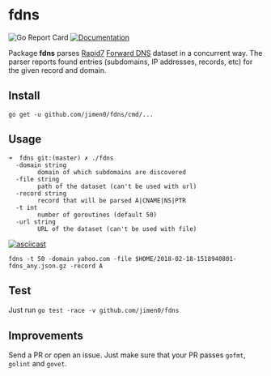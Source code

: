 # fdns

![Go Report Card](https://goreportcard.com/badge/github.com/jimen0/fdns)
[![Documentation](https://godoc.org/github.com/jimen0/fdns?status.svg)](http://godoc.org/github.com/jimen0/fdns)


Package **fdns** parses [Rapid7](https://www.rapid7.com/) [Forward DNS](https://github.com/rapid7/sonar/wiki/Forward-DNS) dataset in a concurrent way. The parser reports found entries (subdomains, IP addresses, records, etc) for the given record and domain.

## Install

```
go get -u github.com/jimen0/fdns/cmd/...
```

## Usage

```
➜  fdns git:(master) ✗ ./fdns
  -domain string
    	domain of which subdomains are discovered
  -file string
    	path of the dataset (can't be used with url)
  -record string
    	record that will be parsed A|CNAME|NS|PTR
  -t int
    	number of goroutines (default 50)
  -url string
    	URL of the dataset (can't be used with file)

```

[![asciicast](https://asciinema.org/a/lE3p8BLDcCOk5uOaRRDhbzDVY.png)](https://asciinema.org/a/lE3p8BLDcCOk5uOaRRDhbzDVY)

```
fdns -t 50 -domain yahoo.com -file $HOME/2018-02-18-1518940801-fdns_any.json.gz -record A
```

## Test

Just run `go test -race -v github.com/jimen0/fdns`

## Improvements

Send a PR or open an issue. Just make sure that your PR passes `gofmt`, `golint` and `govet`.